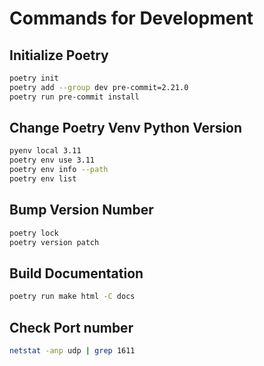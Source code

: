 # Commands for Development

## Initialize Poetry

```bash
poetry init
poetry add --group dev pre-commit=2.21.0
poetry run pre-commit install
```

## Change Poetry Venv Python Version

```bash
pyenv local 3.11
poetry env use 3.11
poetry env info --path
poetry env list
```

## Bump Version Number

```bash
poetry lock
poetry version patch
```

## Build Documentation

```bash
poetry run make html -C docs
```

## Check Port number

```bash
netstat -anp udp | grep 1611
```

